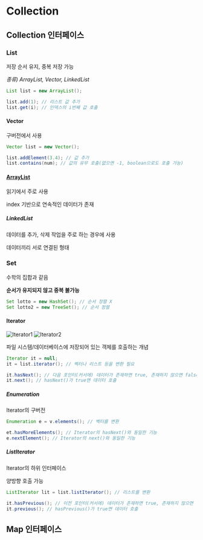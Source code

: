# Collection

## Collection 인터페이스
### List
저장 순서 유지, 중복 저장 가능

*종류) ArrayList, Vector, LinkedList*
```java
List list = new ArrayList();

list.add(1); // 리스트 값 추가
list.get(i); // 인덱스의 i번째 값 호출
```
#### Vector
구버전에서 사용
```java
Vector list = new Vector();

list.addElement(3.4); // 값 추가
list.contains(num); // 값의 유무 호출(없으면 -1, boolean으로도 호출 가능)
```
#### [ArrayList](https://github.com/DahyeonS/Java_Python_Lecture/blob/main/20230802/ArrayList.md)
읽기에서 주로 사용

index 기반으로 연속적인 데이터가 존재

##### *LinkedList*
데이터를 추가, 삭제 작업을 주로 하는 경우에 사용

데이터끼리 서로 연결된 형태
### Set
수학의 집합과 같음

**순서가 유지되지 않고 중복 불가능**
```java
Set lotto = new HashSet(); // 순서 정렬 X
Set lotto2 = new TreeSet(); // 순서 정렬
```
#### Iterator
![Iterator1](http://www.taeyo.net/lecture/8_Board_taezi/lecture_03/images/03_07.gif)
![Iterator2](http://www.taeyo.net/lecture/8_Board_taezi/lecture_03/images/03_08.gif)

파일 시스템/데이터베이스에 저장되어 있는 객체를 호출하는 개념
```java
Iterator it = null;
it = list.iterator(); // 벡터나 리스트 등을 변환 필요

it.hasNext(); // 다음 포인터(커서에) 데이터가 존재하면 true, 존재하지 않으면 false
it.next(); // hasNext()가 true면 데이터 호출
```
##### Enumeration
Iterator의 구버전
```java
Enumeration e = v.elements(); // 벡터를 변환

et.hasMoreElements(); // Iterator의 hasNext()와 동일한 기능
e.nextElement(); // Iterator의 next()와 동일한 기능
```
##### ListIterator
Iterator의 하위 인터페이스

양방향 호출 가능
```java
ListIterator lit = list.listIterator(); // 리스트를 변환

it.hasPrevious(); // 이전 포인터(커서에) 데이터가 존재하면 true, 존재하지 않으면 false
it.previous(); // hasPrevious()가 true면 데이터 호출
```
## Map 인터페이스
